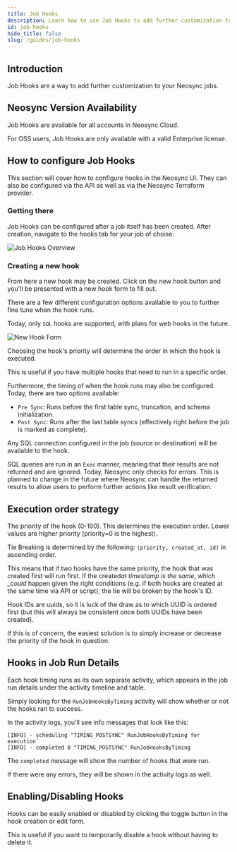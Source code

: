 ```yaml
---
title: Job Hooks
description: Learn how to use Job Hooks to add further customization to your Neosync jobs
id: job-hooks
hide_title: false
slug: /guides/job-hooks
---
```


## Introduction

Job Hooks are a way to add further customization to your Neosync jobs.

## Neosync Version Availability

Job Hooks are available for all accounts in Neosync Cloud.

For OSS users, Job Hooks are only available with a valid Enterprise license.

## How to configure Job Hooks

This section will cover how to configure hooks in the Neosync UI.
They can also be configured via the API as well as via the Neosync Terraform provider.

### Getting there

Job Hooks can be configured after a job itself has been created. After creation, navigate to the hooks tab for your job of choise.

![Job Hooks Overview](/img/hooks/job-hooks-overview.png)

### Creating a new hook

From here a new hook may be created. Click on the new hook button and you'll be presented with a new hook form to fill out.

There are a few different configuration options available to you to further fine tune when the hook runs.

Today, only `SQL` hooks are supported, with plans for web hooks in the future.

![New Hook Form](/img/hooks/new-hook-form.png)

Choosing the hook's priority will determine the order in which the hook is executed.

This is useful if you have multiple hooks that need to run in a specific order.

Furthermore, the timing of when the hook runs may also be configured. Today, there are two options available:

- `Pre Sync`: Runs before the first table sync, truncation, and schema initialization.
- `Post Sync`: Runs after the last table syncs (effectively right before the job is marked as complete).

Any SQL connection configured in the job (source or destination) will be available to the hook.

SQL queries are run in an `Exec` manner, meaning that their results are not returned and are ignored. Today, Neosync only checks for errors. This is planned to change in the future where Neosync can handle the returned results to allow users to perform further actions like result verification.

## Execution order strategy

The priority of the hook (0-100). This determines the execution order. Lower values are higher priority (priority=0 is the highest).

Tie Breaking is determined by the following: `(priority, created_at, id)` in ascending order.

This means that if two hooks have the same priority, the hook that was created first will run first.
If the created*at timestamp is the same, which \_could* happen given the right conditions (e.g. if both hooks are created at the same time via API or script), the tie will be broken by the hook's ID.

Hook IDs are uuids, so it is luck of the draw as to which UUID is ordered first (but this will always be consistent once both UUIDs have been created).

If this is of concern, the easiest solution is to simply increase or decrease the priority of the hook in question.

## Hooks in Job Run Details

Each hook timing runs as its own separate activity, which appears in the job run details under the activity timeline and table.

Simply looking for the `RunJobHooksByTiming` activity will show whether or not the hooks ran to success.

In the activity logs, you'll see info messages that look like this:

```console
[INFO] - scheduling "TIMING_POSTSYNC" RunJobHooksByTiming for execution`
[INFO] - completed 0 "TIMING_POSTSYNC" RunJobHooksByTiming
```

The `completed` message will show the number of hooks that were run.

If there were any errors, they will be shown in the activity logs as well.

## Enabling/Disabling Hooks

Hooks can be easily enabled or disabled by clicking the toggle button in the hook creation or edit form.

This is useful if you want to temporarily disable a hook without having to delete it.
